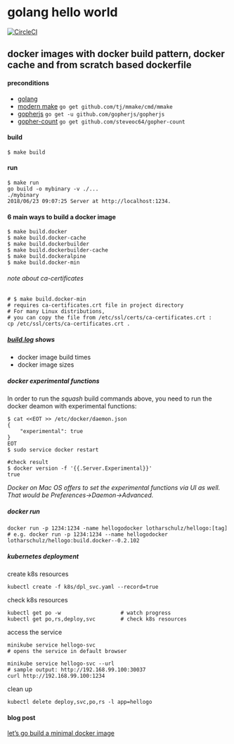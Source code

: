 # golang hello world 

[![CircleCI](https://circleci.com/gh/lotharschulz/hellogodocker.svg?style=shield)](https://circleci.com/gh/lotharschulz/hellogodocker)

## docker images with docker build pattern, docker cache and from scratch based dockerfile

#### preconditions
- [golang](https://golang.org/)
- [modern make](https://github.com/tj/mmake) `go get github.com/tj/mmake/cmd/mmake`
- [gopherjs](https://github.com/gopherjs/gopherjs) `go get -u github.com/gopherjs/gopherjs`
- [gopher-count](https://github.com/steveoc64/gopher-count) `go get github.com/steveoc64/gopher-count`

#### build
```
$ make build
```

#### run
```
$ make run
go build -o mybinary -v ./...
./mybinary
2018/06/23 09:07:25 Server at http://localhost:1234.

```

#### 6 main ways to build a docker image
```
$ make build.docker
$ make build.docker-cache
$ make build.dockerbuilder
$ make build.dockerbuilder-cache
$ make build.dockeralpine
$ make build.docker-min
```

###### note about ca-certificates
```
# $ make build.docker-min
# requires ca-certificates.crt file in project directory
# For many Linux distributions, 
# you can copy the file from /etc/ssl/certs/ca-certificates.crt :
cp /etc/ssl/certs/ca-certificates.crt .
```

##### [build.log](build.log) shows
- docker image build times
- docker image sizes

##### docker experimental functions

In order to run the _squash_ build commands above, you need to run the docker deamon with experimental functions:
```
$ cat <<EOT >> /etc/docker/daemon.json
{ 
    "experimental": true 
} 
EOT
$ sudo service docker restart

#check result
$ docker version -f '{{.Server.Experimental}}'
true
```
_Docker on Mac OS offers to set the experimental functions via UI as well. That would be Preferences->Daemon->Advanced._

##### docker run
```
docker run -p 1234:1234 -name hellogodocker lotharschulz/hellogo:[tag]
# e.g. docker run -p 1234:1234 --name hellogodocker lotharschulz/hellogo:build.docker--0.2.102
```

##### kubernetes deployment

create k8s resources
```
kubectl create -f k8s/dpl_svc.yaml --record=true
```

check k8s resources
```
kubectl get po -w                   # watch progress
kubectl get po,rs,deploy,svc        # check k8s resources
```

access the service
```
minikube service hellogo-svc
# opens the service in default browser
```
```
minikube service hellogo-svc --url
# sample output: http://192.168.99.100:30037 
curl http://192.168.99.100:1234
```

clean up
```
kubectl delete deploy,svc,po,rs -l app=hellogo
```

#### blog post
[let’s go build a minimal docker image](https://www.lotharschulz.info/2018/10/01/lets-go-build-a-minimal-docker-image/)